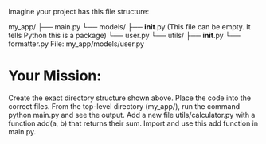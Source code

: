 Imagine your project has this file structure:

my_app/
├── main.py
└── models/
    ├── __init__.py  (This file can be empty. It tells Python this is a package)
    └── user.py
└── utils/
    ├── __init__.py
    └── formatter.py
File: my_app/models/user.py


# Your Mission:

Create the exact directory structure shown above.
Place the code into the correct files.
From the top-level directory (my_app/), run the command python main.py and see the output.
Add a new file utils/calculator.py with a function add(a, b) that returns their sum.
Import and use this add function in main.py.